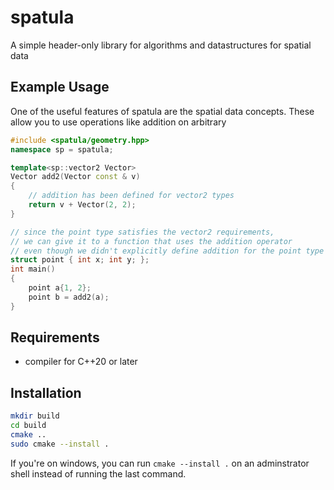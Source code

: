 # spatula

A simple header-only library for algorithms and datastructures for spatial data

## Example Usage

One of the useful features of spatula are the spatial data concepts. These allow
you to use operations like addition on arbitrary 
```cpp
#include <spatula/geometry.hpp>
namespace sp = spatula;

template<sp::vector2 Vector>
Vector add2(Vector const & v)
{
    // addition has been defined for vector2 types
    return v + Vector(2, 2);
}

// since the point type satisfies the vector2 requirements,
// we can give it to a function that uses the addition operator
// even though we didn't explicitly define addition for the point type
struct point { int x; int y; };
int main()
{
    point a{1, 2};
    point b = add2(a);
}
```

## Requirements

- compiler for C++20 or later

## Installation

```sh
mkdir build
cd build
cmake ..
sudo cmake --install .
```

If you're on windows, you can run `cmake --install .` on an adminstrator
shell instead of running the last command.